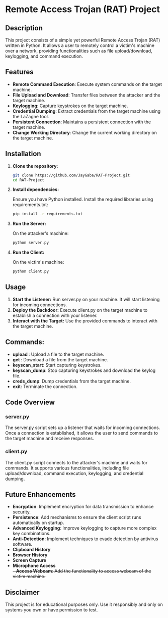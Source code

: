 # Remote Access Trojan (RAT) Project

## Description

This project consists of a simple yet powerful Remote Access Trojan (RAT) written in Python. It allows a user to remotely control a victim's machine over a network, providing functionalities such as file upload/download, keylogging, and command execution.

## Features

- **Remote Command Execution**: Execute system commands on the target machine.
- **File Upload and Download**: Transfer files between the attacker and the target machine.
- **Keylogging**: Capture keystrokes on the target machine.
- **Credential Dumping**: Extract credentials from the target machine using the LaZagne tool.
- **Persistent Connection**: Maintains a persistent connection with the target machine.
- **Change Working Directory**: Change the current working directory on the target machine.

## Installation

1. **Clone the repository:**
   ```sh
   git clone https://github.com/JayGaba/RAT-Project.git
   cd RAT-Project
   
2. **Install dependencies:**
   
   Ensure you have Python installed. Install the required libraries using requirements.txt:
   ```sh
   pip install -r requirements.txt
3. **Run the Server:**

   On the attacker's machine:
   ```sh
   python server.py
4. **Run the Client:**

   On the victim's machine:
    ```sh
    python client.py
    ```

## Usage

1. **Start the Listener:** Run server.py on your machine. It will start listening for incoming connections.
2. **Deploy the Backdoor:** Execute client.py on the target machine to establish a connection with your listener.
3. **Interact with the Target:** Use the provided commands to interact with the target machine.

## Commands:

- **upload <path>**: Upload a file to the target machine.
- **get <path>**: Download a file from the target machine.
- **keyscan_start**: Start capturing keystrokes.
- **keyscan_dump**: Stop capturing keystrokes and download the keylog file.
- **creds_dump**: Dump credentials from the target machine.
- **exit**: Terminate the connection.

## Code Overview
### server.py
The server.py script sets up a listener that waits for incoming connections. Once a connection is established, it allows the user to send commands to the target machine and receive responses.

### client.py
The client.py script connects to the attacker's machine and waits for commands. It supports various functionalities, including file upload/download, command execution, keylogging, and credential dumping.

## Future Enhancements
- **Encryption**: Implement encryption for data transmission to enhance security.
- **Persistence**: Add mechanisms to ensure the client script runs automatically on startup.
- **Advanced Keylogging**: Improve keylogging to capture more complex key combinations.
- **Anti-Detection**: Implement techniques to evade detection by antivirus software.
- **Clipboard History**
- **Browser History**
- **Screen Capture**
- **Microphone Access**\
~~- **Access Webcam**: Add the functionality to access webcam of the victim machine.~~

## Disclaimer
This project is for educational purposes only. Use it responsibly and only on systems you own or have permission to test.
